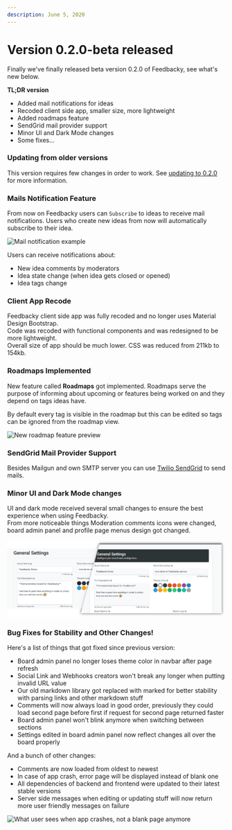 ```yaml
---
description: June 5, 2020
---
```


# Version 0.2.0-beta released

Finally we've finally released beta version 0.2.0 of Feedbacky, see what's new below.

**TL;DR version**

* Added mail notifications for ideas
* Recoded client side app, smaller size, more lightweight
* Added roadmaps feature
* SendGrid mail provider support
* Minor UI and Dark Mode changes
* Some fixes...

### Updating from older versions

This version requires few changes in order to work. See [updating to 0.2.0](https://github.com/Plajer/feedbacky-project#updating-to-020) for more information.

### Mails Notification Feature

From now on Feedbacky users can `Subscribe` to ideas to receive mail notifications. Users who create new ideas from now will automatically subscribe to their idea.

![Mail notification example](../../.gitbook/assets/Firefox\_Screenshot\_2020-06-05T19-10-22.478Z.png)

Users can receive notifications about:

* New idea comments by moderators
* Idea state change (when idea gets closed or opened)
* Idea tags change

### Client App Recode

Feedbacky client side app was fully recoded and no longer uses Material Design Bootstrap.\
Code was recoded with functional components and was redesigned to be more lightweight.\
Overall size of app should be much lower. CSS was reduced from 211kb to 154kb.

### Roadmaps Implemented

New feature called **Roadmaps** got implemented. Roadmaps serve the purpose of informing about upcoming or features being worked on and they depend on tags ideas have.

By default every tag is visible in the roadmap but this can be edited so tags can be ignored from the roadmap view.

![New roadmap feature preview](../../.gitbook/assets/Firefox\_Screenshot\_2020-06-05T19-24-31.072Z.png)

### SendGrid Mail Provider Support

Besides Mailgun and own SMTP server you can use [Twilio SendGrid](https://sendgrid.com) to send mails.

### Minor UI and Dark Mode changes

UI and dark mode received several small changes to ensure the best experience when using Feedbacky.\
From more noticeable things Moderation comments icons were changed, board admin panel and profile page menus design got changed.

![Board admin panel menu design update (old left, new right)](<../../.gitbook/assets/ui change 1.png>)

### Bug Fixes for Stability and Other Changes!

Here's a list of things that got fixed since previous version:

* Board admin panel no longer loses theme color in navbar after page refresh
* Social Link and Webhooks creators won't break any longer when putting invalid URL value
* Our old markdown library got replaced with marked for better stability with parsing links and other markdown stuff
* Comments will now always load in good order, previously they could load second page before first if request for second page returned faster
* Board admin panel won't blink anymore when switching between sections
* Settings edited in board admin panel now reflect changes all over the board properly

And a bunch of other changes:

* Comments are now loaded from oldest to newest
* In case of app crash, error page will be displayed instead of blank one
* All dependencies of backend and frontend were updated to their latest stable versions
* Server side messages when editing or updating stuff will now return more user friendly messages on failure

![What user sees when app crashes, not a blank page anymore](../../.gitbook/assets/Firefox\_Screenshot\_2020-06-05T19-52-37.296Z.png)
